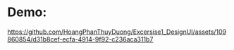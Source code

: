# Demo:

https://github.com/HoangPhanThuyDuong/Excersise1_DesignUI/assets/109860854/d31b8cef-ecfa-4914-9f92-c236aca311b7
